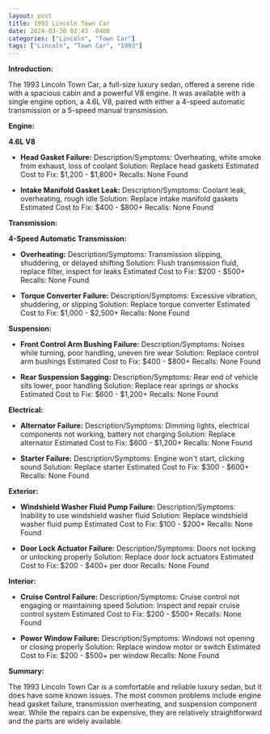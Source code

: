 ```yaml
---
layout: post
title: 1993 Lincoln Town Car
date: 2024-03-30 02:43 -0400
categories: ["Lincoln", "Town Car"]
tags: ["Lincoln", "Town Car", "1993"]
---
```

**Introduction:**

The 1993 Lincoln Town Car, a full-size luxury sedan, offered a serene ride with a spacious cabin and a powerful V8 engine. It was available with a single engine option, a 4.6L V8, paired with either a 4-speed automatic transmission or a 5-speed manual transmission.

**Engine:**

**4.6L V8**

* **Head Gasket Failure:**
Description/Symptoms: Overheating, white smoke from exhaust, loss of coolant
Solution: Replace head gaskets
Estimated Cost to Fix: $1,200 - $1,800+
Recalls: None Found

* **Intake Manifold Gasket Leak:**
Description/Symptoms: Coolant leak, overheating, rough idle
Solution: Replace intake manifold gaskets
Estimated Cost to Fix: $400 - $800+
Recalls: None Found

**Transmission:**

**4-Speed Automatic Transmission:**

* **Overheating:**
Description/Symptoms: Transmission slipping, shuddering, or delayed shifting
Solution: Flush transmission fluid, replace filter, inspect for leaks
Estimated Cost to Fix: $200 - $500+
Recalls: None Found

* **Torque Converter Failure:**
Description/Symptoms: Excessive vibration, shuddering, or slipping
Solution: Replace torque converter
Estimated Cost to Fix: $1,000 - $2,500+
Recalls: None Found

**Suspension:**

* **Front Control Arm Bushing Failure:**
Description/Symptoms: Noises while turning, poor handling, uneven tire wear
Solution: Replace control arm bushings
Estimated Cost to Fix: $400 - $800+
Recalls: None Found

* **Rear Suspension Sagging:**
Description/Symptoms: Rear end of vehicle sits lower, poor handling
Solution: Replace rear springs or shocks
Estimated Cost to Fix: $600 - $1,200+
Recalls: None Found

**Electrical:**

* **Alternator Failure:**
Description/Symptoms: Dimming lights, electrical components not working, battery not charging
Solution: Replace alternator
Estimated Cost to Fix: $600 - $1,200+
Recalls: None Found

* **Starter Failure:**
Description/Symptoms: Engine won't start, clicking sound
Solution: Replace starter
Estimated Cost to Fix: $300 - $600+
Recalls: None Found

**Exterior:**

* **Windshield Washer Fluid Pump Failure:**
Description/Symptoms: Inability to use windshield washer fluid
Solution: Replace windshield washer fluid pump
Estimated Cost to Fix: $100 - $200+
Recalls: None Found

* **Door Lock Actuator Failure:**
Description/Symptoms: Doors not locking or unlocking properly
Solution: Replace door lock actuators
Estimated Cost to Fix: $200 - $400+ per door
Recalls: None Found

**Interior:**

* **Cruise Control Failure:**
Description/Symptoms: Cruise control not engaging or maintaining speed
Solution: Inspect and repair cruise control system
Estimated Cost to Fix: $200 - $500+
Recalls: None Found

* **Power Window Failure:**
Description/Symptoms: Windows not opening or closing properly
Solution: Replace window motor or switch
Estimated Cost to Fix: $200 - $500+ per window
Recalls: None Found

**Summary:**

The 1993 Lincoln Town Car is a comfortable and reliable luxury sedan, but it does have some known issues. The most common problems include engine head gasket failure, transmission overheating, and suspension component wear. While the repairs can be expensive, they are relatively straightforward and the parts are widely available.
